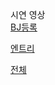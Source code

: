 시연 영상 <br>
[BJ등록](https://www.youtube.com/watch?v=HrG38XwgMI4)

[엔트리](https://www.youtube.com/watch?v=l_PiYY2PLWo&t=22s)

[전체](https://youtu.be/2eFRmbX7xBE)
